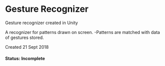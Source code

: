# Gesture Recognizer
Gesture recognizer created in Unity

A recognizer for patterns drawn on screen.
-Patterns are matched with data of gestures stored.

Created 21 Sept 2018

#### Status: Incomplete
